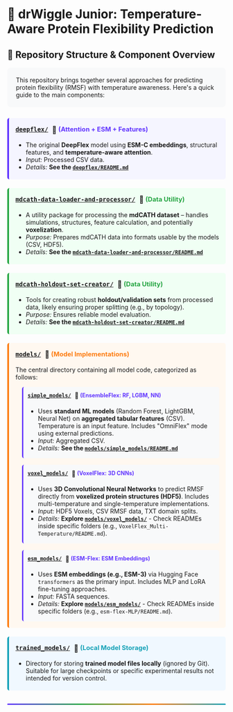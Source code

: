 # 🧬 drWiggle Junior: Temperature-Aware Protein Flexibility Prediction



## 📂 Repository Structure & Component Overview

<div style="background-color: #f8f9fa; border-radius: 8px; padding: 20px; margin-bottom: 25px;">
This repository brings together several approaches for predicting protein flexibility (RMSF) with temperature awareness. Here's a quick guide to the main components:
</div>

<div style="display: grid; grid-template-columns: 1fr; gap: 20px; margin-bottom: 30px;">

<div style="border-left: 4px solid #6236FF; padding-left: 15px; background-color: #f5f5ff; padding: 15px; border-radius: 5px;">
  <h3 style="margin-top: 0;">
    <a href="./deepflex/"><code>deepflex/</code></a> 
    <span style="vertical-align: middle; margin-left: 5px;">🧠</span> 
    <span style="font-size: 0.9em; color: #6236FF;">(Attention + ESM + Features)</span>
  </h3>
  <ul style="margin-bottom: 5px;">
    <li>The original <strong>DeepFlex</strong> model using <strong>ESM-C embeddings</strong>, structural features, and <strong>temperature-aware attention</strong>.</li>
    <li><em>Input:</em> Processed CSV data.</li>
    <li><em>Details:</em> <strong>See the <a href="./deepflex/README.md"><code>deepflex/README.md</code></a></strong></li>
  </ul>
</div>

<div style="border-left: 4px solid #28a745; padding-left: 15px; background-color: #f0fff4; padding: 15px; border-radius: 5px;">
  <h3 style="margin-top: 0;">
    <a href="./mdcath-data-loader-and-processor/"><code>mdcath-data-loader-and-processor/</code></a> 
    <span style="vertical-align: middle; margin-left: 5px;">🔧</span> 
    <span style="font-size: 0.9em; color: #28a745;">(Data Utility)</span>
  </h3>
  <ul style="margin-bottom: 5px;">
    <li>A utility package for processing the <strong>mdCATH dataset</strong> – handles simulations, structures, feature calculation, and potentially <strong>voxelization</strong>.</li>
    <li><em>Purpose:</em> Prepares mdCATH data into formats usable by the models (CSV, HDF5).</li>
    <li><em>Details:</em> <strong>See the <a href="./mdcath-data-loader-and-processor/README.md"><code>mdcath-data-loader-and-processor/README.md</code></a></strong></li>
  </ul>
</div>

<div style="border-left: 4px solid #28a745; padding-left: 15px; background-color: #f0fff4; padding: 15px; border-radius: 5px;">
  <h3 style="margin-top: 0;">
    <a href="./mdcath-holdout-set-creator/"><code>mdcath-holdout-set-creator/</code></a> 
    <span style="vertical-align: middle; margin-left: 5px;">🔧</span> 
    <span style="font-size: 0.9em; color: #28a745;">(Data Utility)</span>
  </h3>
  <ul style="margin-bottom: 5px;">
    <li>Tools for creating robust <strong>holdout/validation sets</strong> from processed data, likely ensuring proper splitting (e.g., by topology).</li>
    <li><em>Purpose:</em> Ensures reliable model evaluation.</li>
    <li><em>Details:</em> <strong>See the <a href="./mdcath-holdout-set-creator/README.md"><code>mdcath-holdout-set-creator/README.md</code></a></strong></li>
  </ul>
</div>

<div style="border-left: 4px solid #fd7e14; padding-left: 15px; background-color: #fff8f0; padding: 15px; border-radius: 5px;">
  <h3 style="margin-top: 0;">
    <a href="./models/"><code>models/</code></a> 
    <span style="vertical-align: middle; margin-left: 5px;">📂</span> 
    <span style="font-size: 0.9em; color: #fd7e14;">(Model Implementations)</span>
  </h3>
  
  <p>The central directory containing all model code, categorized as follows:</p>
  
  <div style="margin-left: 15px; border-left: 3px solid #6236FF; padding-left: 15px; margin-bottom: 15px; background-color: #f8f9fa; padding: 10px; border-radius: 5px;">
    <h4 style="margin-top: 0;">
      <a href="./models/simple_models/"><code>simple_models/</code></a> 
      <span style="vertical-align: middle; margin-left: 5px;">🧠</span> 
      <span style="font-size: 0.9em; color: #6236FF;">(EnsembleFlex: RF, LGBM, NN)</span>
    </h4>
    <ul style="margin-bottom: 5px;">
      <li>Uses <strong>standard ML models</strong> (Random Forest, LightGBM, Neural Net) on <strong>aggregated tabular features</strong> (CSV). Temperature is an input feature. Includes "OmniFlex" mode using external predictions.</li>
      <li><em>Input:</em> Aggregated CSV.</li>
      <li><em>Details:</em> <strong>See the <a href="./models/simple_models/README.md"><code>models/simple_models/README.md</code></a></strong></li>
    </ul>
  </div>
  
  <div style="margin-left: 15px; border-left: 3px solid #6236FF; padding-left: 15px; margin-bottom: 15px; background-color: #f8f9fa; padding: 10px; border-radius: 5px;">
    <h4 style="margin-top: 0;">
      <a href="./models/voxel_models/"><code>voxel_models/</code></a> 
      <span style="vertical-align: middle; margin-left: 5px;">🧠</span> 
      <span style="font-size: 0.9em; color: #6236FF;">(VoxelFlex: 3D CNNs)</span>
    </h4>
    <ul style="margin-bottom: 5px;">
      <li>Uses <strong>3D Convolutional Neural Networks</strong> to predict RMSF directly from <strong>voxelized protein structures (HDF5)</strong>. Includes multi-temperature and single-temperature implementations.</li>
      <li><em>Input:</em> HDF5 Voxels, CSV RMSF data, TXT domain splits.</li>
      <li><em>Details:</em> <strong>Explore <a href="./models/voxel_models/"><code>models/voxel_models/</code></a></strong> - Check READMEs inside specific folders (e.g., <code>VoxelFlex_Multi-Temperature/README.md</code>).</li>
    </ul>
  </div>
  
  <div style="margin-left: 15px; border-left: 3px solid #6236FF; padding-left: 15px; margin-bottom: 0; background-color: #f8f9fa; padding: 10px; border-radius: 5px;">
    <h4 style="margin-top: 0;">
      <a href="./models/esm_models/"><code>esm_models/</code></a> 
      <span style="vertical-align: middle; margin-left: 5px;">🧠</span> 
      <span style="font-size: 0.9em; color: #6236FF;">(ESM-Flex: ESM Embeddings)</span>
    </h4>
    <ul style="margin-bottom: 5px;">
      <li>Uses <strong>ESM embeddings (e.g., ESM-3)</strong> via Hugging Face <code>transformers</code> as the primary input. Includes MLP and LoRA fine-tuning approaches.</li>
      <li><em>Input:</em> FASTA sequences.</li>
      <li><em>Details:</em> <strong>Explore <a href="./models/esm_models/"><code>models/esm_models/</code></a></strong> - Check READMEs inside specific folders (e.g., <code>esm-flex-MLP/README.md</code>).</li>
    </ul>
  </div>
</div>

<div style="border-left: 4px solid #17a2b8; padding-left: 15px; background-color: #f0f8ff; padding: 15px; border-radius: 5px;">
  <h3 style="margin-top: 0;">
    <a href="./trained_models/"><code>trained_models/</code></a> 
    <span style="vertical-align: middle; margin-left: 5px;">💾</span> 
    <span style="font-size: 0.9em; color: #17a2b8;">(Local Model Storage)</span>
  </h3>
  <ul style="margin-bottom: 5px;">
    <li>Directory for storing <strong>trained model files locally</strong> (ignored by Git). Suitable for large checkpoints or specific experimental results not intended for version control.</li>
  </ul>
</div>

</div>

<hr style="height: 3px; background: linear-gradient(to right, #6236FF, #28a745, #fd7e14, #17a2b8); border: none; border-radius: 2px; margin: 30px 0;">
